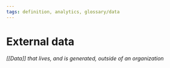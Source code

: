 ```yaml
---
tags: definition, analytics, glossary/data
---
```

#  External data
*[[Data]] that lives, and is generated, outside of an organization*